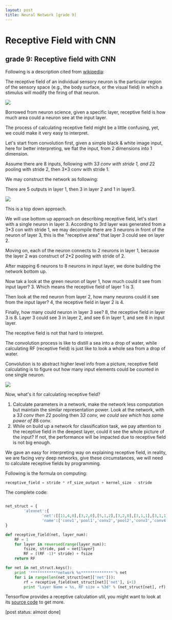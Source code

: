 ```yaml
---
layout: post
title: Neural Network [grade 9]
---
```


# Receptive Field with CNN

## grade 9: Receptive field with CNN

Following is a description cited from [wikipedia](https://en.wikipedia.org/wiki/Receptive_field):

The receptive field of an individual sensory neuron is the particular region of the sensory space (e.g., the body surface, or the visual field) in which a stimulus will modify the firing of that neuron.

<img src="https://upload.wikimedia.org/wikipedia/commons/thumb/6/68/Conv_layer.png/231px-Conv_layer.png">

Borrowed from neuron science, given a specific layer, receptive field is how much area could a neuron see at the input layer.

The process of calculating receptive field might be a little confusing, yet, we could make it very easy to interpret.

Let's start from convolution first, given a simple black & white image input, here for better interpreting, we flat the input, from 2 dimensions into 1 dimension.

Assume there are 8 inputs, following with 3*3 conv with stride 1, and 2*2 pooling with stride 2, then 3*3 conv with stride 1.

We may construct the network as following:

There are 5 outputs in layer 1, then 3 in layer 2 and 1 in layer3.

<img src="{{site.url}}/img/nn025.png">

This is a top down approach.

We will use bottom up approach on describing receptive field, let's start with a single neuron in layer 3. According to 3rd layer was generated from a 3*3 con with stride 1, we may decompile there are 3 neurons in front of the neuron of layer 3, this is the "receptive area" that layer 3 could see on layer 2.

Moving on, each of the neuron connects to 2 neurons in layer 1, because the layer 2 was construct of 2*2 pooling with stride of 2.

After mapping 6 neurons to 8 neurons in input layer, we done building the network bottom up.

Now tak a look at the green neuron of layer 1, how much could it see from input layer? 3. Which means the receptive field of layer 1 is 3.

Then look at the red neuron from layer 2, how many neurons could it see from the input layer? 4, the receptive field in layer 2 is 4.

Finally, how many could neuron in layer 3 see? 8, the receptive field in layer 3 is 8. Layer 3 could see 3 in layer 2, and see 6 in layer 1, and see 8 in input layer.

The receptive field is not that hard to interpret.

The convolution process is like to distill a sea into a drop of water, while calculating RF (receptive field) is just like to look a whole sea from a drop of water.

Convolution is to abstract higher level info from a picture, receptive field calculating is to figure out how many input elements could be counted in one single neuron.

<img src="{{site.url}}/img/nn026.png">

Now, what's it for calculating receptive field?

1. Calculate parameters in a network, make the network less computation but maintain the similar representation power. Look at the network, with a 3*3 conv then 2*2 pooling then 3*3 conv, we could see which has same power of 8*8 conv.
2. While on build up a network for classification task, we pay attention to the receptive field in the deepest layer, could it see the whole picture of the input? If not, the performance will be impacted due to receptive field is not big enough.

We gave an easy for interpreting way on explaining receptive field, in reality, we are facing very deep networks, give these circumstances, we will need to calculate receptive fields by programming.

Following is the formula on computing: 
```python
receptive_field = stride * rf_size_output + kernel_size - stride
```

The complete code:
```python

net_struct = {
        'alexnet':{
                'net':[[11,4,0],[3,2,0],[5,1,2],[3,2,0],[3,1,1],[3,1,1],[3,1,1],[3,2,0]],
                'name':['conv1','pool1','conv2','pool2','conv3','conv4','conv5','pool5']},
}

def receptive_field(net, layer_num):
    RF = 1
    for layer in reversed(range(layer_num)):
        fsize, stride, pad = net[layer]
        RF = ((RF -1)* stride) + fsize
    return RF

for net in net_struct.keys():
    print '************network %s**************'% net
    for i in range(len(net_struct[net]['net'])):
        rf = receptive_field(net_struct[net]['net'], i+1)
        print "Layer Name = %s, RF size = %3d" % (net_struct[net], rf)
```

Tensorflow provides a receptive calculation util, you might want to look at its [source code](https://github.com/tensorflow/tensorflow/tree/092a49a2bf181a3571a5b1994b6b9305313a0403/tensorflow/contrib/receptive_field) to get more.

[post status: almost done]